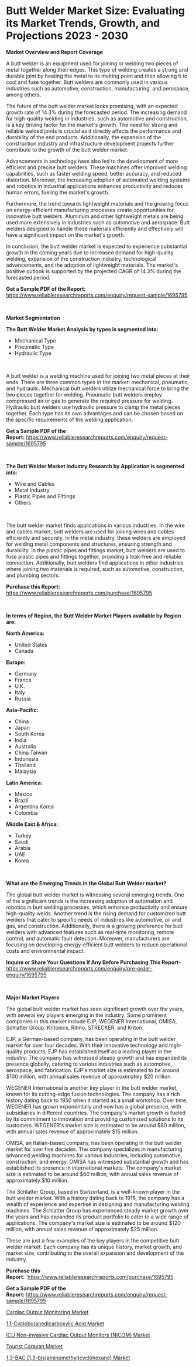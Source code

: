 <p><h1>Butt Welder Market Size: Evaluating its Market Trends, Growth, and Projections 2023 - 2030</h1></p><p><strong>Market Overview and Report Coverage</strong></p>
<p><p>A butt welder is an equipment used for joining or welding two pieces of metal together along their edges. This type of welding creates a strong and durable joint by heating the metal to its melting point and then allowing it to cool and fuse together. Butt welders are commonly used in various industries such as automotive, construction, manufacturing, and aerospace, among others.</p><p>The future of the butt welder market looks promising, with an expected growth rate of 14.3% during the forecasted period. The increasing demand for high-quality welding in industries, such as automotive and construction, is a key driving factor for the market's growth. The need for strong and reliable welded joints is crucial as it directly affects the performance and durability of the end products. Additionally, the expansion of the construction industry and infrastructure development projects further contribute to the growth of the butt welder market.</p><p>Advancements in technology have also led to the development of more efficient and precise butt welders. These machines offer improved welding capabilities, such as faster welding speed, better accuracy, and reduced distortion. Moreover, the increasing adoption of automated welding systems and robotics in industrial applications enhances productivity and reduces human errors, fueling the market's growth.</p><p>Furthermore, the trend towards lightweight materials and the growing focus on energy-efficient manufacturing processes create opportunities for innovative butt welders. Aluminum and other lightweight metals are being used more extensively in industries such as automotive and aerospace. Butt welders designed to handle these materials efficiently and effectively will have a significant impact on the market's growth.</p><p>In conclusion, the butt welder market is expected to experience substantial growth in the coming years due to increased demand for high-quality welding, expansion of the construction industry, technological advancements, and the adoption of lightweight materials. The market's positive outlook is supported by the projected CAGR of 14.3% during the forecasted period.</p></p>
<p><strong>Get a Sample PDF of the Report:</strong> <a href="https://www.reliableresearchreports.com/enquiry/request-sample/1695795">https://www.reliableresearchreports.com/enquiry/request-sample/1695795</a></p>
<p>&nbsp;</p>
<p><strong>Market Segmentation</strong></p>
<p><strong>The Butt Welder Market Analysis by types is segmented into:</strong></p>
<p><ul><li>Mechanical Type</li><li>Pneumatic Type</li><li>Hydraulic Type</li></ul></p>
<p>&nbsp;</p>
<p><p>A butt welder is a welding machine used for joining two metal pieces at their ends. There are three common types in the market: mechanical, pneumatic, and hydraulic. Mechanical butt welders utilize mechanical force to bring the two pieces together for welding. Pneumatic butt welders employ compressed air or gas to generate the required pressure for welding. Hydraulic butt welders use hydraulic pressure to clamp the metal pieces together. Each type has its own advantages and can be chosen based on the specific requirements of the welding application.</p></p>
<p><strong>Get a Sample PDF of the Report:</strong>&nbsp;<a href="https://www.reliableresearchreports.com/enquiry/request-sample/1695795">https://www.reliableresearchreports.com/enquiry/request-sample/1695795</a></p>
<p>&nbsp;</p>
<p><strong>The Butt Welder Market Industry Research by Application is segmented into:</strong></p>
<p><ul><li>Wire and Cables</li><li>Metal Industry</li><li>Plastic Pipes and Fittings</li><li>Others</li></ul></p>
<p>&nbsp;</p>
<p><p>The butt welder market finds applications in various industries. In the wire and cables market, butt welders are used for joining wires and cables efficiently and securely. In the metal industry, these welders are employed for welding metal components and structures, ensuring strength and durability. In the plastic pipes and fittings market, butt welders are used to fuse plastic pipes and fittings together, providing a leak-free and reliable connection. Additionally, butt welders find applications in other industries where joining two materials is required, such as automotive, construction, and plumbing sectors.</p></p>
<p><strong>Purchase this Report:</strong>&nbsp; <a href="https://www.reliableresearchreports.com/purchase/1695795">https://www.reliableresearchreports.com/purchase/1695795</a></p>
<p>&nbsp;</p>
<p><strong>In terms of Region, the Butt Welder Market Players available by Region are:</strong></p>
<p>
    <p> <strong> North America: </strong>
        <ul>
            <li>United States</li>
            <li>Canada</li>
        </ul>
        </p> 
    <p> <strong> Europe: </strong>
        <ul>
            <li>Germany</li>
            <li>France</li>
            <li>U.K.</li>
            <li>Italy</li>
            <li>Russia</li>
        </ul>
        </p> 
    <p> <strong> Asia-Pacific: </strong>
        <ul>
            <li>China</li>
            <li>Japan</li>
            <li>South Korea</li>
            <li>India</li>
            <li>Australia</li>
            <li>China Taiwan</li>
            <li>Indonesia</li>
            <li>Thailand</li>
            <li>Malaysia</li>
        </ul>
        </p> 
    <p> <strong> Latin America: </strong>
        <ul>
            <li>Mexico</li>
            <li>Brazil</li>
            <li>Argentina Korea</li>
            <li>Colombia</li>
        </ul>
        </p> 
    <p> <strong> Middle East & Africa: </strong>
        <ul>
            <li>Turkey</li>
            <li>Saudi</li>
            <li>Arabia</li>
            <li>UAE</li>
            <li>Korea</li>
        </ul>
    </p>
    </p>
<p>&nbsp;</p>
<p><strong>What are the Emerging Trends in the Global Butt Welder market?</strong></p>
<p><p>The global butt welder market is witnessing several emerging trends. One of the significant trends is the increasing adoption of automation and robotics in butt welding processes, which enhance productivity and ensure high-quality welds. Another trend is the rising demand for customized butt welders that cater to specific needs of industries like automotive, oil and gas, and construction. Additionally, there is a growing preference for butt welders with advanced features such as real-time monitoring, remote control, and automatic fault detection. Moreover, manufacturers are focusing on developing energy-efficient butt welders to reduce operational costs and environmental impact.</p></p>
<p><strong>Inquire or Share Your Questions If Any Before Purchasing This Report</strong>- <a href="https://www.reliableresearchreports.com/enquiry/pre-order-enquiry/1695795">https://www.reliableresearchreports.com/enquiry/pre-order-enquiry/1695795</a></p>
<p>&nbsp;</p>
<p><strong>Major Market Players</strong></p>
<p><p>The global butt welder market has seen significant growth over the years, with several key players emerging in the industry. Some prominent companies in this market include EJP, WEGENER International, OMISA, Schlatter Group, Kritonics, Ritmo, STRECKER, and Kriton.</p><p>EJP, a German-based company, has been operating in the butt welder market for over four decades. With their innovative technology and high-quality products, EJP has established itself as a leading player in the industry. The company has witnessed steady growth and has expanded its presence globally, catering to various industries such as automotive, aerospace, and fabrication. EJP's market size is estimated to be around $100 million, with annual sales revenue of approximately $20 million.</p><p>WEGENER International is another key player in the butt welder market, known for its cutting-edge fusion technologies. The company has a rich history dating back to 1950 when it started as a small workshop. Over time, WEGENER has grown exponentially and now has a global presence, with subsidiaries in different countries. The company's market growth is fueled by its commitment to innovation and providing customized solutions to its customers. WEGENER's market size is estimated to be around $80 million, with annual sales revenue of approximately $15 million.</p><p>OMISA, an Italian-based company, has been operating in the butt welder market for over five decades. The company specializes in manufacturing advanced welding machines for various industries, including automotive, construction, and energy. OMISA has witnessed substantial growth and has established its presence in international markets. The company's market size is estimated to be around $60 million, with annual sales revenue of approximately $10 million.</p><p>The Schlatter Group, based in Switzerland, is a well-known player in the butt welder market. With a history dating back to 1916, the company has a wealth of experience and expertise in designing and manufacturing welding machines. The Schlatter Group has experienced steady market growth over the years and has expanded its product portfolio to cater to a wide range of applications. The company's market size is estimated to be around $120 million, with annual sales revenue of approximately $25 million.</p><p>These are just a few examples of the key players in the competitive butt welder market. Each company has its unique history, market growth, and market size, contributing to the overall expansion and development of the industry.</p></p>
<p><strong>Purchase this Report:</strong>&nbsp;&nbsp;<a href="https://www.reliableresearchreports.com/purchase/1695795">https://www.reliableresearchreports.com/purchase/1695795</a></p>
<p></p>
<p><strong>Get a Sample PDF of the Report:</strong>&nbsp;<a href="https://www.reliableresearchreports.com/enquiry/request-sample/1695795">https://www.reliableresearchreports.com/enquiry/request-sample/1695795</a></p>
<p><p><a href="https://github.com/mabutironaldo/Market-Research-Report-List-1/blob/main/cardiac-output-monitoring-market.md">Cardiac Output Monitoring Market</a></p><p><a href="https://medium.com/@elenaglover2023/1-1-cyclobutanedicarboxylic-acid-market-size-reveals-the-best-marketing-channels-in-global-industry-36e985e0e8db">1,1-Cyclobutanedicarboxylic Acid Market</a></p><p><a href="https://github.com/lbird53714/Market-Research-Report-List-1/blob/main/icu-non-invasive-cardiac-output-monitors-nicom-market.md">ICU Non-invasive Cardiac Output Monitors (NICOM) Market</a></p><p><a href="https://www.linkedin.com/pulse/tourist-caravan-market-share-amp-new-trends-analysis-report-vgkae/">Tourist Caravan Market</a></p><p><a href="https://medium.com/@stefanokon1939/1-3-bac-1-3-bis-aminomethyl-cyclohexane-market-report-reveals-the-latest-trends-and-growth-c37b64f5d76d">1,3-BAC (1,3-bis(aminomethyl)cyclohexane) Market</a></p></p>